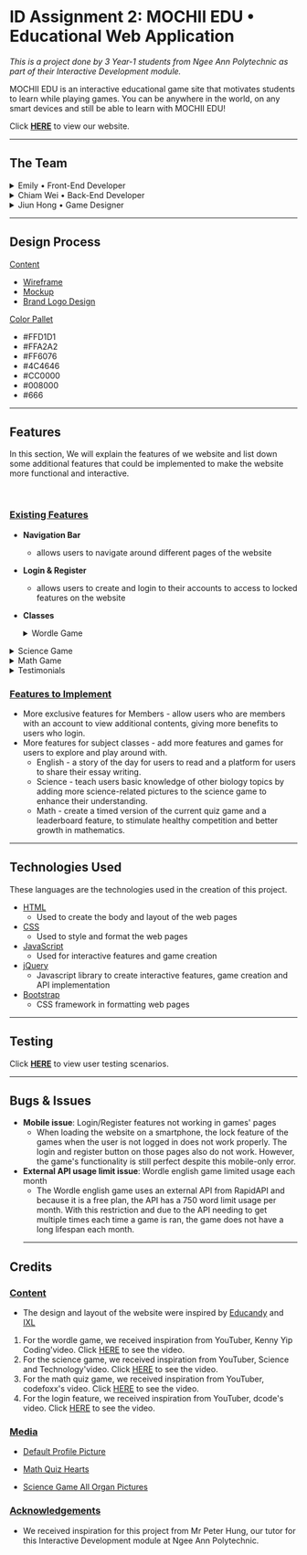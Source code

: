 # **ID Assignment 2: MOCHII EDU • Educational Web Application**

_This is a project done by 3 Year-1 students from Ngee Ann Polytechnic as part of their Interactive Development module._

MOCHII EDU is an interactive educational game site that motivates students to learn while playing games. You can be anywhere in the world, on any smart devices and still be able to learn with MOCHII EDU!

Click [**HERE**](https://sbboxs.github.io/ID_Assignment-2/) to view our website.

<hr>

## **The Team**

<details>
<summary>Emily • Front-End Developer</summary>

[GitHub](https://github.com/510227383) | [Stack Overflow](https://stackoverflow.com/users/18219125/emily) | [Socials](https://remiinants.carrd.co/)

</details>

<details>
<summary>Chiam Wei • Back-End Developer</summary>

[GitHub](https://github.com/Ubertronian04)

</details>

<details>
<summary>Jiun Hong • Game Designer</summary>

[GitHub](https://github.com/sbboxs) | [Stack Overflow](https://stackoverflow.com/users/18239412/jiun-hong-chia)

</details>

<hr>

## **Design Process**

<ins>Content</ins>
- [Wireframe](design_process/wireframe/)
- [Mockup](design_process/mockup/)
- [Brand Logo Design](design_process/mochiidesign.png)

<ins>Color Pallet</ins>

- \#FFD1D1
- \#FFA2A2
- \#FF6076
- \#4C4646
- \#CC0000
- \#008000
- \#666

<hr>

## **Features**

In this section, We will explain the features of we website and list down some additional features that could be implemented to make the website more functional and interactive.

<br>

### <ins>Existing Features</ins>

- **Navigation Bar**

  - allows users to navigate around different pages of the website

- **Login & Register**

  - allows users to create and login to their accounts to access to locked features on the website

- **Classes**
   <details>
   <summary>Wordle Game</summary>

  - allow users to improve on their vocabulary by learning more 5 letter word and its definition through playing.

       <details>
       <summary>read more</summary>

    > The aim of this feature is to allow the user to improve their vocabulary through playing. In wordle, the user are prompted to guess a 5-letter word within 5 tries using hints and clues given with each guess. The definition of the word is also provided if the user is feeling stuck.

       </details>
    </details>

   <details>
   <summary>Science Game</summary>

  - allow users to explore more about different biology topics by playing a game of hangman.

       <details>
       <summary>read more</summary>

    > The aim of this feature is to allow the user to familiarise themselves with different topics in biology. In the science game, the user will be given a picture related to the specific topic. They will have to guess the name of the picture shown and are only allow to make a total of 6 mistakes in a similar style to hangman.

       </details>
    </details>

   <details>
   <summary>Math Game</summary>

  - allow users to enhance their math foundation in the 4 basic operations and train their mental arithmetic skills.

       <details>
       <summary>read more</summary>

    > The aim of this game is to test the user's understanding of basic mathematics and train their mental arithmetic calculation. In the math game, the user will be given a equation and they have to select the correct answer in order to proceed to the next question. The Math game also has a score system to further enhance the user's experience by showing their progress.

       </details>
    </details>

   <details>
   <summary>Testimonials</summary>

  - requires login to add a testimonial, allow users to see and review our website.

       <details>
       <summary>read more</summary>

    > The testimonial page has a feature that allows the user to rate a class in our website and give their comments on it. This feature will not only allow the user to give their honest opinion but also recommend others to give our website a try. To sum it up, this feature provides a platform for reviews and feedback so that we can make further improvements on issues raised to suit the user's needs.

       </details>
    </details>

### <ins>Features to Implement</ins>

- More exclusive features for Members - allow users who are members with an account to view additional contents, giving more benefits to users who login.
- More features for subject classes - add more features and games for users to explore and play around with.
  - English - a story of the day for users to read and a platform for users to share their essay writing.
  - Science - teach users basic knowledge of other biology topics by adding more science-related pictures to the science game to enhance their understanding.
  - Math - create a timed version of the current quiz game and a leaderboard feature, to stimulate healthy competition and better growth in mathematics.

<hr>

## **Technologies Used**

These languages are the technologies used in the creation of this project.

- [HTML](https://developer.mozilla.org/en-US/docs/Web/HTML)
  - Used to create the body and layout of the web pages
- [CSS](https://developer.mozilla.org/en-US/docs/Web/CSS)
  - Used to style and format the web pages
- [JavaScript](https://developer.mozilla.org/en-US/docs/Web/JavaScript)
  - Used for interactive features and game creation
- [jQuery](https://jquery.com/)
  - Javascript library to create interactive features, game creation and API implementation
- [Bootstrap](https://getbootstrap.com/docs/5.1/getting-started/introduction/)
  - CSS framework in formatting web pages

<hr>

## **Testing**

Click [**HERE**](USER_TESTING.md) to view user testing scenarios.

<hr>

## **Bugs & Issues**

- **Mobile issue**: Login/Register features not working in games' pages
  - When loading the website on a smartphone, the lock feature of the games when the user is not logged in does not work properly. The login and register button on those pages also do not work. However, the game's functionality is still perfect despite this mobile-only error.
- **External API usage limit issue**: Wordle english game limited usage each month
  - The Wordle english game uses an external API from RapidAPI and because it is a free plan, the API has a 750 word limit usage per month. With this restriction and due to the API needing to get multiple times each time a game is ran, the game does not have a long lifespan each month.
  <hr>

## **Credits**

### <ins>Content</ins>

- The design and layout of the website were inspired by [Educandy](https://www.educandy.com/) and [IXL](https://sg.ixl.com/)

1. For the wordle game, we received inspiration from YouTuber, Kenny Yip Coding'video. Click [HERE](https://www.youtube.com/watch?v=ckjRsPaWHX8) to see the video.
2. For the science game, we received inspiration from YouTuber, Science and Technology'video. Click [HERE](https://www.youtube.com/watch?v=dgvyE1sJS3Y###) to see the video.
3. For the math quiz game, we received inspiration from YouTuber, codefoxx's video. Click [HERE](https://www.youtube.com/watch?v=Uw9wc5wm_mw&t=524s&ab_channel=codefoxx) to see the video.
4. For the login feature, we received inspiration from YouTuber, dcode's video. Click [HERE](https://www.youtube.com/watch?v=3GsKEtBcGTk) to see the video.

### <ins>Media</ins>

- [Default Profile Picture](https://www.vectorstock.com/royalty-free-vector/default-avatar-profile-icon-vector-39013212)

- [Math Quiz Hearts](http://clipart-library.com/vector-heart.html)

- [Science Game All Organ Pictures](https://www.iconfinder.com/iconsets/internal-organs-icon-set)

### <ins>Acknowledgements</ins>

- We received inspiration for this project from Mr Peter Hung, our tutor for this Interactive Development module at Ngee Ann Polytechnic.
